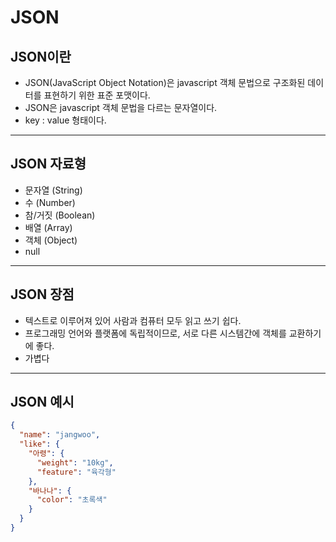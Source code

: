 # JSON

## JSON이란

- JSON(JavaScript Object Notation)은 javascript 객체 문법으로 구조화된 데이터를 표현하기 위한 표준 포맷이다.
- JSON은 javascript 객체 문법을 다르는 문자열이다.
- key : value 형태이다.

<hr>

## JSON 자료형

- 문자열 (String)
- 수 (Number)
- 참/거짓 (Boolean)
- 배열 (Array)
- 객체 (Object)
- null

<hr>

## JSON 장점

- 텍스트로 이루어져 있어 사람과 컴퓨터 모두 읽고 쓰기 쉽다.
- 프로그래밍 언어와 플랫폼에 독립적이므로, 서로 다른 시스템간에 객체를 교환하기에 좋다.
- 가볍다

<hr>

## JSON 예시

```json
{
  "name": "jangwoo",
  "like": {
    "아령": {
      "weight": "10kg",
      "feature": "육각형"
    },
    "바나나": {
      "color": "초록색"
    }
  }
}
```
